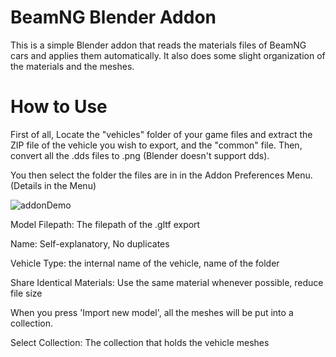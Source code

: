 # BeamNG Blender Addon
This is a simple Blender addon that reads the materials files of BeamNG cars and applies them automatically. It also does some slight organization of the materials and the meshes.
# How to Use
First of all, Locate the "vehicles" folder of your game files and extract the ZIP file of the vehicle you wish to export, and the "common" file.
Then, convert all the .dds files to .png (Blender doesn't support dds).

You then select the folder the files are in in the Addon Preferences Menu. (Details in the Menu)

![addonDemo](https://user-images.githubusercontent.com/117572566/200167853-6d29c51d-87c2-4b20-85cb-e01124698e98.png)

Model Filepath: The filepath of the .gltf export

Name: Self-explanatory, No duplicates

Vehicle Type: the internal name of the vehicle, name of the folder

Share Identical Materials: Use the same material whenever possible, reduce file size

When you press 'Import new model', all the meshes will be put into a collection.

Select Collection: The collection that holds the vehicle meshes
